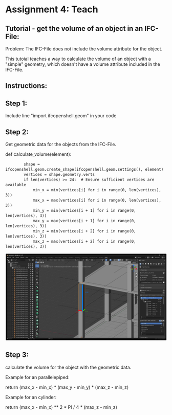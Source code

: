 # Assignment 4: Teach

## Tutorial - get the volume of an object in an IFC-File:

Problem: The IFC-File does not include the volume attribute for the object.

This tutoial teaches a way to calculate the volume of an object with a "simple" geometry, which doesn't have a volume attribute included in the IFC-File.

## Instructions:

## Step 1:

Include line "import ifcopenshell.geom" in your code

## Step 2:

Get geometric data for the objects from the IFC-File.

def calculate_volume(element):

            shape = ifcopenshell.geom.create_shape(ifcopenshell.geom.settings(), element)
            vertices = shape.geometry.verts
            if len(vertices) >= 24:  # Ensure sufficient vertices are available
                min_x = min(vertices[i] for i in range(0, len(vertices), 3))
                max_x = max(vertices[i] for i in range(0, len(vertices), 3))
                min_y = min(vertices[i + 1] for i in range(0, len(vertices), 3))
                max_y = max(vertices[i + 1] for i in range(0, len(vertices), 3))
                min_z = min(vertices[i + 2] for i in range(0, len(vertices), 3))
                max_z = max(vertices[i + 2] for i in range(0, len(vertices), 3))

![IMG 1](https://raw.githubusercontent.com/JanikRosien/BIManalyst_g_23/refs/heads/main/A4/pictures/IMG1.png)

## Step 3:

calculate the volume for the object with the geometric data.

Example for an parallelepiped:

return (max_x - min_x) * (max_y - min_y) * (max_z - min_z)

Example for an cylinder:

return (max_x - min_x) ** 2 * PI / 4 * (max_z - min_z)
